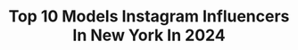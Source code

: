 ---
title: Top 10 Models Instagram Influencers In New York In 2024
description: >-
  Find top models Instagram influencers in New York in 2024. Most popular hashtags: #model #malemodel #nyc #style.
platform: Instagram
hits: 1062
text_top: Identify the best Instagram accounts on inBeat.
text_bottom: inBeat has 1062 Instagram influencers like this in New York, United States for you to contact.
profiles:
  - username: "lauren_walshe"
    fullname: >-
      Lauren Walshe
    bio: >-
      🐨NEW YORK MODELS @newyorkmodelsdirect 🇺🇸. VIVIENS 🇦🇺. GTX coach @lifetime.nyc Personal trainer, NASM, CFSC.
    location: "United States"
    followers: 15584
    engagement: 93
    commentsToLikes: 0.065684
    id: ck6trcwriy9if0j71nkletx3d
    verified: false
    hashtags: "#abs, #amrapworkout, #amrap, #fitness"
  - username: "diangriesel"
    fullname: >-
      Dian Griesel
    bio: >-
      Set Life & Scenes. Wilhelmina Models New York & Miami • Creative @SilverDisobedience • Perception Analyst • Author • Speaker •
    location: "United States"
    followers: 28505
    engagement: 322
    commentsToLikes: 0.133478
    id: ck5c2jkqfxdgt0i114a31he7w
    verified: false
    hashtags: "#photographer, #silverdisobedience, #model, #wilhelminadirect"
  - username: "alecpaganuzzi"
    fullname: >-
      Alec Pags
    bio: >-
      17|Model| New York Snap:alecpaganuzzi Team USA 🇺🇸🏋🏻‍♂️⬇️ @alecpagsweightlifting_
    location: "United States"
    followers: 13411
    engagement: 848
    commentsToLikes: 0.017532
    id: ck13a932ap8bb0i19s0h3md19
    verified: false
    hashtags: "#nextmodelsnyc, #17yearsold, #fashionmodel, #teen"
  - username: "riasalvation"
    fullname: >-
      Ria Serebryakova 🌸🍃
    bio: >-
      Model at OFFICIAL MODELS New York 🇺🇸 MONSTER MGMT Milan 🇮🇹 TFM Berlin 🇩🇪 YES MODELS Moscow 🇷🇺 & Environmental Activist Projects: Equipoise & The 2084
    location: "United States"
    followers: 289207
    engagement: 341
    commentsToLikes: 0.010775
    id: ck5q399taju7m0i117o24mjjo
    verified: false
    hashtags: "#sustainability, #ecoage, #savetheplanet, #equipoise"
  - username: "trpescod"
    fullname: >-
      T.R. Pescod
    bio: >-
      Designer: @trpdesign Model: NEW YORK MODELS 🇺🇸,KULT🇩🇪MGM🇫🇷, I LOVE MODELS🇮🇹, ELITE 🇨🇦INNOVATIVE ARTISTS Soaking in the beauty of the Universe!!
    location: "United States"
    followers: 19421
    engagement: 328
    commentsToLikes: 0.073246
    id: ckap2b0imy37x0i789ito44tg
    verified: false
    hashtags: "#sourdoughbread, #modeling, #friendsarefamily, #sourdoughscoring"
  - username: "tajen_ross"
    fullname: >-
      Tajen Ross
    bio: >-
      444 MA: @evolve.models New York: @majormodelsny Mexico City: @wanted_bang Los Angeles: @nextmodelsla
    location: "United States"
    followers: 5092
    engagement: 520
    commentsToLikes: 0.055584
    id: ck14grsek6p8y0i196dsi51qe
    verified: false
    hashtags: "#nyfw, #aw20, #respectworld3, #changeiscoming"
  - username: "aquila_aveion"
    fullname: >-
      Aquila Aveion🇹🇹
    bio: >-
      Model NEW YORK 🌏 TriniGal 🇹🇹 Email: aquila.avevion@gmail.com Facebook & Snapchat : @aquila_aveion
    location: "United States"
    followers: 43117
    engagement: 312
    commentsToLikes: 0.046408
    id: ck6uba3m98dg60j71v6nrcfgd
    verified: false
    hashtags: "#bodygoals, #instafollow, #afrovibes, #shoot"
  - username: "taylorwalkerfit"
    fullname: >-
      Taylor Walker Sinning
    bio: >-
      👩🏽‍❤️‍👨🏼Wife + Mom 2x 🤰🏽 Birth Education•Motherhood•Health + Fitness 📍 NYC + NJ Model: @newyorkmodels @cgmmodels @starsmanagement
    location: "United States"
    followers: 37071
    engagement: 130
    commentsToLikes: 0.051531
    id: ck5hki0pgigho0i11x5k5v9zy
    verified: false
    hashtags: "#tayloredwithloveandlight, #ltkfamily, #ad, #liketkit"
  - username: "carolineandrea5"
    fullname: >-
      Caroline
    bio: >-
      Model @newyorkmodelskids⭐️ USAG gymnast 🤸🏻‍♀️ Level 8 💜@plumpracticewear ambassador ⚽️ Soccer kid - Run by Mom
    location: "United States"
    followers: 31265
    engagement: 247
    commentsToLikes: 0.087360
    id: ck15rwq1ga2s00i19qnti392w
    verified: false
    hashtags: "#plumgirl, #practiceperfect, #plumpracticewear, #plumlove"
  - username: "d_r_hildebrand"
    fullname: >-
      David Raphael Hildebrand
    bio: >-
      Old soul in a reclaimed body. 📍New York Writer • Model • Entrepreneur 👬 @joshgaddy 🏊 Swimmer by chance. 🌱 Vegan by design. Choose kindness.
    location: "United States"
    followers: 19133
    engagement: 414
    commentsToLikes: 0.091711
    id: ck15reiru7jc50i195emotajc
    verified: false
    hashtags: "#gayvegan, #fireislandpines, #swimming, #summer"
---